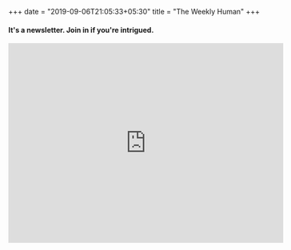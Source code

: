 +++
date = "2019-09-06T21:05:33+05:30"
title = "The Weekly Human"
+++

#### It's a newsletter. Join in if you're intrigued.

<iframe width="550" height="400" src="https://theweeklyhuman.substack.com/embed" frameborder="0" scrolling="no"></iframe>